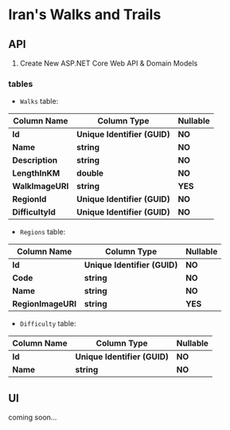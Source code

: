 # Iran's Walks and Trails

## API

1. Create New ASP.NET Core Web API & Domain Models

### tables

- `Walks` table:

|Column Name|Column Type|Nullable|
|---|---|---|
|**Id**|**Unique Identifier (GUID)**|**NO**|
|**Name**|**string**|**NO**|
|**Description**|**string**|**NO**|
|**LengthInKM**|**double**|**NO**|
|**WalkImageURI**|**string**|**YES**|
|**RegionId**|**Unique Identifier (GUID)**|**NO**|
|**DifficultyId**|**Unique Identifier (GUID)**|**NO**|

- `Regions` table:

|Column Name|Column Type|Nullable|
|---|---|---|
|**Id**|**Unique Identifier (GUID)**|**NO**|
|**Code**|**string**|**NO**|
|**Name**|**string**|**NO**|
|**RegionImageURI**|**string**|**YES**|

- `Difficulty` table:

|Column Name|Column Type|Nullable|
|---|---|---|
|**Id**|**Unique Identifier (GUID)**|**NO**|
|**Name**|**string**|**NO**|

## UI

coming soon...